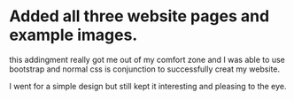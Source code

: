 # Added all three website pages and example images.

this addingment really got me out of my comfort zone and I was able to use bootstrap and normal css is conjunction to successfully creat my website. 

I went for a simple design but still kept it interesting and pleasing to the eye.
